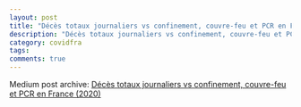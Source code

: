 ```yaml
---
layout: post
title: "Décès totaux journaliers vs confinement, couvre-feu et PCR en France (2020)"
description: "Décès totaux journaliers vs confinement, couvre-feu et PCR en France (2020)"
category: covidfra
tags: 
comments: true
---
```


Medium post archive: [Décès totaux journaliers vs confinement, couvre-feu et PCR en France (2020)](https://chrisgodlak.medium.com/d%C3%A9c%C3%A8s-totaux-journaliers-vs-confinement-couvre-feu-et-pcr-en-france-2020-e34c3fa3f07c)
